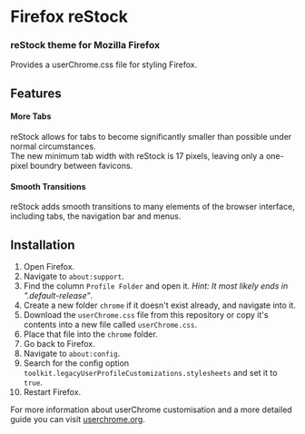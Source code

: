 # Firefox reStock

### reStock theme for Mozilla Firefox
Provides a userChrome.css file for styling Firefox.


## Features
#### More Tabs
reStock allows for tabs to become significantly smaller than possible under normal circumstances.  
The new minimum tab width with reStock is 17 pixels, leaving only a one-pixel boundry between favicons.

#### Smooth Transitions
reStock adds smooth transitions to many elements of the browser interface, including tabs, the navigation bar and menus.


## Installation
1. Open Firefox.
2. Navigate to `about:support`.
3. Find the column `Profile Folder` and open it. *Hint: It most likely ends in ".default-release"*.
4. Create a new folder `chrome` if it doesn't exist already, and navigate into it.
5. Download the `userChrome.css` file from this repository or copy it's contents into a new file called `userChrome.css`.
6. Place that file into the `chrome` folder.
7. Go back to Firefox.
8. Navigate to `about:config`.
9. Search for the config option `toolkit.legacyUserProfileCustomizations.stylesheets` and set it to `true`.
10. Restart Firefox.

For more information about userChrome customisation and a more detailed guide you can visit [userchrome.org](https://www.userchrome.org/how-create-userchrome-css.html).
